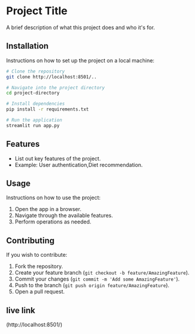 # Project Title

A brief description of what this project does and who it's for.

## Installation

Instructions on how to set up the project on a local machine:

```bash
# Clone the repository
git clone http://localhost:8501/..

# Navigate into the project directory
cd project-directory

# Install dependencies
pip install -r requirements.txt

# Run the application
streamlit run app.py
```

## Features

- List out key features of the project.
- Example: User authentication,Diet recommendation.

## Usage

Instructions on how to use the project:

1. Open the app in a browser.
2. Navigate through the available features.
3. Perform operations as needed.

## Contributing

If you wish to contribute:

1. Fork the repository.
2. Create your feature branch (`git checkout -b feature/AmazingFeature`).
3. Commit your changes (`git commit -m 'Add some AmazingFeature'`).
4. Push to the branch (`git push origin feature/AmazingFeature`).
5. Open a pull request.

## live link 
(http://localhost:8501/)



